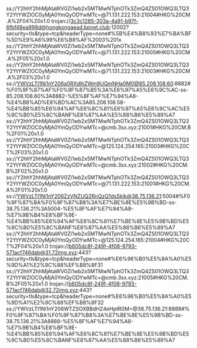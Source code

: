ss://Y2hhY2hhMjAtaWV0Zi1wb2x5MTMwNTphOTk3ZmQ4ZS01OWQ3LTQ3Y2YtYWZlOC0yMjA0YmQyODYwMTc=@71.131.222.153:21004#HKG%20CM.A%2F04%20x1.0
trojan://3c3c1285-303a-4a91-b97f-6fbf48ea998d@hongkongaead.bpnet.club:12002?security=tls&type=tcp&headerType=none#%5B%E4%B8%93%E7%BA%BF%5D%E9%A6%99%E6%B8%AF%2003%201x
ss://Y2hhY2hhMjAtaWV0Zi1wb2x5MTMwNTphOTk3ZmQ4ZS01OWQ3LTQ3Y2YtYWZlOC0yMjA0YmQyODYwMTc=@71.131.222.153:21005#HKG%20CM.A%2F05%20x1.0
ss://Y2hhY2hhMjAtaWV0Zi1wb2x5MTMwNTphOTk3ZmQ4ZS01OWQ3LTQ3Y2YtYWZlOC0yMjA0YmQyODYwMTc=@71.131.222.153:21003#HKG%20CM.A%2F03%20x1.0
ss://YWVzLTI1Ni1nY206a0RXdlhZWm9UQmNHa0M0@85.208.108.60:8882#%F0%9F%87%AF%F0%9F%87%B5%3A%E6%97%A5%E6%9C%AC-ss-85.208.108.60%3A8882-%E5%8F%AF%E7%94%A8-%E4%B8%AD%E8%BD%AC%3A85.208.108.58-%E4%BB%85%E6%94%AF%E6%8C%81%E6%97%A5%E6%9C%AC%E5%9C%B0%E5%8C%BANF%E8%87%AA%E5%88%B6%E5%89%A7
ss://Y2hhY2hhMjAtaWV0Zi1wb2x5MTMwNTphOTk3ZmQ4ZS01OWQ3LTQ3Y2YtYWZlOC0yMjA0YmQyODYwMTc=@cmb.3sx.xyz:21001#HKG%20CM.B%2F01%20x1.0
ss://Y2hhY2hhMjAtaWV0Zi1wb2x5MTMwNTphOTk3ZmQ4ZS01OWQ3LTQ3Y2YtYWZlOC0yMjA0YmQyODYwMTc=@125.124.254.165:21003#HKG%20CT%2F03%20x1.0
ss://Y2hhY2hhMjAtaWV0Zi1wb2x5MTMwNTphOTk3ZmQ4ZS01OWQ3LTQ3Y2YtYWZlOC0yMjA0YmQyODYwMTc=@cmb.3sx.xyz:21002#HKG%20CM.B%2F02%20x1.0
ss://Y2hhY2hhMjAtaWV0Zi1wb2x5MTMwNTphOTk3ZmQ4ZS01OWQ3LTQ3Y2YtYWZlOC0yMjA0YmQyODYwMTc=@71.131.222.153:21001#HKG%20CM.A%2F01%20x1.0
ss://YWVzLTI1Ni1nY206ZzVNZUQ2RnQzQ1dsSklk@38.75.136.21:5004#%F0%9F%87%BA%F0%9F%87%B8%3A%E7%BE%8E%E5%9B%BD-ss-38.75.136.21%3A5004-%E5%8F%AF%E7%94%A8-%E7%9B%B4%E8%BF%9E-%E4%BB%85%E6%94%AF%E6%8C%81%E7%BE%8E%E5%9B%BD%E5%9C%B0%E5%8C%BANF%E8%87%AA%E5%88%B6%E5%89%A7
ss://Y2hhY2hhMjAtaWV0Zi1wb2x5MTMwNTphOTk3ZmQ4ZS01OWQ3LTQ3Y2YtYWZlOC0yMjA0YmQyODYwMTc=@125.124.254.165:21004#HKG%20CT%2F04%20x1.0
trojan://b605dc8f-249f-4f08-9793-571acf746dab@31.72img.xyz:443?security=tls&type=tcp&headerType=none#%E6%96%B0%E5%8A%A0%E5%9D%A1%E2%9C%88%EF%B8%8F31
ss://Y2hhY2hhMjAtaWV0Zi1wb2x5MTMwNTphOTk3ZmQ4ZS01OWQ3LTQ3Y2YtYWZlOC0yMjA0YmQyODYwMTc=@cmb.3sx.xyz:21005#HKG%20CM.B%2F05%20x1.0
trojan://b605dc8f-249f-4f08-9793-571acf746dab@32.72img.xyz:443?security=tls&type=tcp&headerType=none#%E6%96%B0%E5%8A%A0%E5%9D%A1%E2%9C%88%EF%B8%8F32
ss://YWVzLTI1Ni1nY206WTZSOXBBdHZ4eHptR0M=@38.75.136.21:8888#%F0%9F%87%BA%F0%9F%87%B8%3A%E7%BE%8E%E5%9B%BD-ss-38.75.136.21%3A8888-%E5%8F%AF%E7%94%A8-%E7%9B%B4%E8%BF%9E-%E4%BB%85%E6%94%AF%E6%8C%81%E7%BE%8E%E5%9B%BD%E5%9C%B0%E5%8C%BANF%E8%87%AA%E5%88%B6%E5%89%A7
